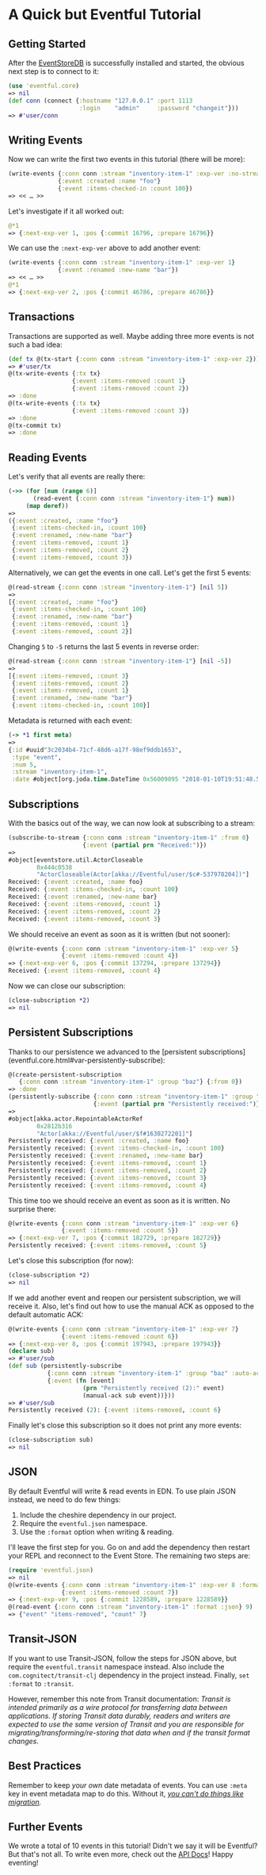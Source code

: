 # A Quick but Eventful Tutorial

## Getting Started

After the [EventStoreDB](https://eventstore.com/) is successfully installed and
started, the obvious next step is to connect to it:

```clojure
(use 'eventful.core)
=> nil
(def conn (connect {:hostname "127.0.0.1" :port 1113
                    :login    "admin"     :password "changeit"}))
=> #'user/conn
```

## Writing Events

Now we can write the first two events in this tutorial (there will be more):

```clojure
(write-events {:conn conn :stream "inventory-item-1" :exp-ver :no-stream}
              {:event :created :name "foo"}
              {:event :items-checked-in :count 100})
=> << … >>
```

Let's investigate if it all worked out:

```clojure
@*1
=> {:next-exp-ver 1, :pos {:commit 16796, :prepare 16796}}
```

We can use the `:next-exp-ver` above to add another event:

```clojure
(write-events {:conn conn :stream "inventory-item-1" :exp-ver 1}
              {:event :renamed :new-name "bar"})
=> << … >>
@*1
=> {:next-exp-ver 2, :pos {:commit 46786, :prepare 46786}}
```

## Transactions

Transactions are supported as well. Maybe adding three more events is not such a
bad idea:

```clojure
(def tx @(tx-start {:conn conn :stream "inventory-item-1" :exp-ver 2}))
=> #'user/tx
@(tx-write-events {:tx tx}
                  {:event :items-removed :count 1}
                  {:event :items-removed :count 2})
=> :done
@(tx-write-events {:tx tx}
                  {:event :items-removed :count 3})
=> :done
@(tx-commit tx)
=> :done
```

## Reading Events

Let's verify that all events are really there:

```clojure
(->> (for [num (range 6)]
       (read-event {:conn conn :stream "inventory-item-1"} num))
     (map deref))
=>
({:event :created, :name "foo"}
 {:event :items-checked-in, :count 100}
 {:event :renamed, :new-name "bar"}
 {:event :items-removed, :count 1}
 {:event :items-removed, :count 2}
 {:event :items-removed, :count 3})
```

Alternatively, we can get the events in one call. Let's get the first 5 events:

```clojure
@(read-stream {:conn conn :stream "inventory-item-1"} [nil 5])
=>
[{:event :created, :name "foo"}
 {:event :items-checked-in, :count 100}
 {:event :renamed, :new-name "bar"}
 {:event :items-removed, :count 1}
 {:event :items-removed, :count 2}]
```

Changing `5` to `-5` returns the last 5 events in reverse order:

```clojure
@(read-stream {:conn conn :stream "inventory-item-1"} [nil -5])
=>
[{:event :items-removed, :count 3}
 {:event :items-removed, :count 2}
 {:event :items-removed, :count 1}
 {:event :renamed, :new-name "bar"}
 {:event :items-checked-in, :count 100}]
```

Metadata is returned with each event:

```clojure
(-> *1 first meta)
=>
{:id #uuid"3c2034b4-71cf-48d6-a17f-98ef9ddb1653",
 :type "event",
 :num 5,
 :stream "inventory-item-1",
 :date #object[org.joda.time.DateTime 0x56009895 "2018-01-10T19:51:48.554Z"]}
```

## Subscriptions

With the basics out of the way, we can now look at subscribing to a stream:

```clojure
(subscribe-to-stream {:conn conn :stream "inventory-item-1" :from 0}
                     {:event (partial prn "Received:")})
=>
#object[eventstore.util.ActorCloseable
        0x444c0538
        "ActorCloseable(Actor[akka://Eventful/user/$c#-537978204])"]
Received: {:event :created, :name foo}
Received: {:event :items-checked-in, :count 100}
Received: {:event :renamed, :new-name bar}
Received: {:event :items-removed, :count 1}
Received: {:event :items-removed, :count 2}
Received: {:event :items-removed, :count 3}
```

We should receive an event as soon as it is written (but not sooner):

```clojure
@(write-events {:conn conn :stream "inventory-item-1" :exp-ver 5}
               {:event :items-removed :count 4})
=> {:next-exp-ver 6, :pos {:commit 137294, :prepare 137294}}
Received: {:event :items-removed, :count 4}
```

Now we can close our subscription:

```clojure
(close-subscription *2)
=> nil
```

## Persistent Subscriptions

Thanks to our persistence we advanced to the [persistent subscriptions]
(eventful.core.html#var-persistently-subscribe):
 
```clojure
@(create-persistent-subscription
   {:conn conn :stream "inventory-item-1" :group "baz"} {:from 0})
=> :done
(persistently-subscribe {:conn conn :stream "inventory-item-1" :group "baz"}
                        {:event (partial prn "Persistently received:")})
=>
#object[akka.actor.RepointableActorRef
        0x2812b316
        "Actor[akka://Eventful/user/$f#1630272201]"]
Persistently received: {:event :created, :name foo}
Persistently received: {:event :items-checked-in, :count 100}
Persistently received: {:event :renamed, :new-name bar}
Persistently received: {:event :items-removed, :count 1}
Persistently received: {:event :items-removed, :count 2}
Persistently received: {:event :items-removed, :count 3}
Persistently received: {:event :items-removed, :count 4}
```

This time too we should receive an event as soon as it is written. No surprise
there:

```clojure
@(write-events {:conn conn :stream "inventory-item-1" :exp-ver 6}
               {:event :items-removed :count 5})
=> {:next-exp-ver 7, :pos {:commit 182729, :prepare 182729}}
Persistently received: {:event :items-removed, :count 5}
```

Let's close this subscription (for now):

```clojure
(close-subscription *2)
=> nil
```

If we add another event and reopen our persistent subscription, we will receive
it. Also, let's find out how to use the manual ACK as opposed to the default
automatic ACK:

```clojure
@(write-events {:conn conn :stream "inventory-item-1" :exp-ver 7}
               {:event :items-removed :count 6})
=> {:next-exp-ver 8, :pos {:commit 197943, :prepare 197943}}
(declare sub)
=> #'user/sub
(def sub (persistently-subscribe
           {:conn conn :stream "inventory-item-1" :group "baz" :auto-ack false}
           {:event (fn [event]
                     (prn "Persistently received (2):" event)
                     (manual-ack sub event))}))
=> #'user/sub
Persistently received (2): {:event :items-removed, :count 6}
```

Finally let's close this subscription so it does not print any more events:

```clojure
(close-subscription sub)
=> nil
```

## JSON

By default Eventful will write & read events in EDN. To use plain JSON
instead, we need to do few things:

1. Include the cheshire dependency in our project.
2. Require the `eventful.json` namespace.
3. Use the `:format` option when writing & reading.

I'll leave the first step for you. Go on and add the dependency then restart
your REPL and reconnect to the Event Store. The remaining two steps are:

```clojure
(require 'eventful.json)
=> nil
@(write-events {:conn conn :stream "inventory-item-1" :exp-ver 8 :format :json}
               {:event :items-removed :count 7})
=> {:next-exp-ver 9, :pos {:commit 1228589, :prepare 1228589}}
@(read-event {:conn conn :stream "inventory-item-1" :format :json} 9)
=> {"event" "items-removed", "count" 7}
```

## Transit-JSON

If you want to use Transit-JSON, follow the steps for JSON above,
but require the `eventful.transit` namespace instead. Also include the
`com.cognitect/transit-clj` dependency in the project instead.
Finally, `set :format` to `:transit`.

However, remember this note from Transit documentation:
*Transit is intended primarily as a wire protocol for transferring
data between applications. If storing Transit data durably,
readers and writers are expected to use the same version of Transit and you are
responsible for migrating/transforming/re-storing that data when and if the
transit format changes.*

## Best Practices

Remember to keep *your own* date metadata of events. You can use `:meta` key in
event metadata map to do this. Without it,
*[you can't do things like migration](https://github.com/EventStore/EventStore/issues/1344#issuecomment-310026322).*

## Further Events

We wrote a total of 10 events in this tutorial! Didn't we say it will be
Eventful? But that's not all. To write even more, check out the
[API Docs](eventful.core.html)! Happy eventing!
